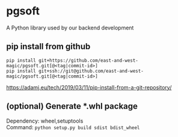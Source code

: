 # pgsoft
A Python library used by our backend development

## pip install from github
```shell
pip install git+https://github.com/east-and-west-magic/pgsoft.git[@<tag|commit-id>]
pip install git+ssh://git@github.com/east-and-west-magic/pgsoft.git[@<tag|commit-id>]
```

https://adamj.eu/tech/2019/03/11/pip-install-from-a-git-repository/

## (optional) Generate *.whl package
Dependency: wheel,setuptools  
Command: `python setup.py build sdist bdist_wheel`

